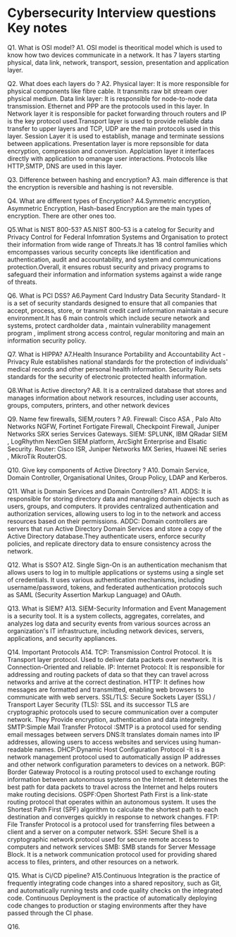 # Cybersecurity Interview questions Key notes 


Q1. What is OSI model?
A1. OSI model is theoritical model which is used to know how two devices communicate in a network. It has 7 layers starting physical, data link, network, transport, session, presentation and application layer. 

Q2. What does each layers do ?
A2. Physical layer: It is more responsible for physical components like fibre cable. It transmits raw bit stream over physical medium. Data link layer: It is responsible for node-to-node data transmission. Ethernet and PPP are the protocols used in this layer. In Network layer it is responsible for packet forwarding throuch routers and IP is the key protocol used.Transport layer is used to provide reliable data transfer to upper layers and TCP, UDP are the main protocols used in this layer. Session Layer it is used to establish, manage and terminate sessions between applications. Presentation layer is more repsonsible for data encryption, compression and conversion. Applciation layer it interfaces directly with application to omanage user interactions. Protocols lilke HTTP,SMTP, DNS are used in this layer.

Q3. Difference between hashing and encryption?
A3. main  difference is that the encryption is reversible and hashing is not reversible. 

Q4. What are different types of Encryption?
A4.Symmetric encryption, Asymmetric Encryption, Hash-based Encryption are the main types of encryption. There are other ones too. 

Q5.What is NIST 800-53?
A5.NIST 800-53 is a catelog for Security and Privacy Control for Federal Infomration Systems and Organisation to protect their information from wide range of Threats.It has 18 control families which emcompasses various security concepts like identification and authentication, audit and accountability, and system and communications protection.Overall, it ensures robust security and privacy programs to safeguard their information and information systems against a wide range of threats.

Q6. What is PCI DSS?
A6.Payment Card Industry Data Security Standard- It is a set of security standards designed to ensure that all companies that accept, process, store, or transmit credit card information maintain a secure environment.It has 6 main controls which include secure network and systems, protect cardholder data , maintain vulnerability management program , impliment strong access control, regular monitoring and main an information security policy. 

Q7. What is HIPPA?
A7.Health Insurance Portability and Accountability Act - Privacy Rule establishes national standards for the protection of individuals' medical records and other personal health information. Security Rule sets standards for the security of electronic protected health information.

Q8.What is Active directory?
A8. It is a centralized database that stores and manages information about network resources, including user accounts, groups, computers, printers, and other network devices

Q9. Name few firewalls, SIEM,routers ?
A9. Firewall: Cisco ASA , Palo Alto Networks NGFW, Fortinet Fortigate Firewall, Checkpoint Firewall, Juniper Networks SRX series Services Gateways.
SIEM: SPLUNK, IBM QRadar SIEM , LogRhythm NextGen SIEM platform, ArcSight Enterprise and Elsatic Security. 
Router: Cisco ISR, Juniper Networks MX Series, Huawei NE series , MikroTik RouterOS.

Q10. Give key components of Active Directory ?
A10. Domain Service, Domain Controller, Organisational Unites, Group Policy, LDAP and Kerberos. 

Q11. What is Domain Services and Domain Controllers?
A11. ADDS: It is responsible for storing directory data and managing domain objects such as users, groups, and computers. It provides centralized authentication and authorization services, allowing users to log in to the network and access resources based on their permissions.
ADDC: Domain controllers are servers that run Active Directory Domain Services and store a copy of the Active Directory database.They authenticate users, enforce security policies, and replicate directory data to ensure consistency across the network.

Q12. What is SSO?
A12. Single Sign-On is an authentication mechanism that allows users to log in to multiple applications or systems using a single set of credentials. It uses various authentication mechanisms, including username/password, tokens, and federated authentication protocols such as SAML (Security Assertion Markup Language) and OAuth.

Q13. What is SIEM?
A13. SIEM-Security Information and Event Management is a security tool. It is a system collects, aggregates, correlates, and analyzes log data and security events from various sources across an organization's IT infrastructure, including network devices, servers, applications, and security appliances.

Q14. Important Protocols
A14. TCP: Transmission Control Protocol. It is Transport layer protocol. Used to deliver data packets over newtwork. It is Connection-Oriented and reliable. 
IP: Internet Protocol: It is responsible for addressing and routing packets of data so that they can travel across networks and arrive at the correct destination.
HTTP: It defines how messages are formatted and transmitted, enabling web browsers to communicate with web servers.
SSL/TLS: Secure Sockets Layer (SSL) / Transport Layer Security (TLS): SSL and its successor TLS are cryptographic protocols used to secure communication over a computer network. They Provide encryption, authentication and data integreity. 
SMTP:Simple Mail Transfer Protocol :SMTP is a protocol used for sending email messages between servers
DNS:It translates domain names into IP addresses, allowing users to access websites and services using human-readable names.
DHCP:Dynamic Host Configuration Protocol -It is a  network management protocol used to automatically assign IP addresses and other network configuration parameters to devices on a network.
BGP: Border Gateway Protocol is a routing protocol used to exchange routing information between autonomous systems on the Internet. It determines the best path for data packets to travel across the Internet and helps routers make routing decisions.
OSPF:Open Shortest Path First is a link-state routing protocol that operates within an autonomous system. It uses the Shortest Path First (SPF) algorithm to calculate the shortest path to each destination and converges quickly in response to network changes.
FTP: File Transfer Protocol is a protocol used for transferring files between a client and a server on a computer network.
SSH: Secure Shell is a cryptographic network protocol used for secure remote access to computers and network services
SMB: SMB stands for Server Message Block. It is a network communication protocol used for providing shared access to files, printers, and other resources on a network.

Q15. What is Ci/CD pipeline?
A15.Continuous Integration is the practice of frequently integrating code changes into a shared repository, such as Git, and automatically running tests and code quality checks on the integrated code.
Continuous Deployment is the practice of automatically deploying code changes to production or staging environments after they have passed through the CI phase.

Q16.
